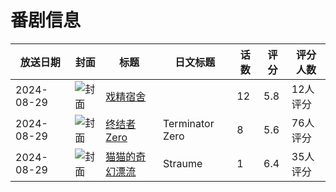 # 番剧信息

|放送日期|封面|标题|日文标题|话数|评分|评分人数|
|---|---|---|---|---|---|---|
|2024-08-29|![封面](https://lain.bgm.tv/pic/cover/c/29/6d/405274_9YLi8.jpg)|[戏精宿舍](https://bangumi.tv/subject/405274)||12|5.8|12人评分|
|2024-08-29|![封面](https://lain.bgm.tv/pic/cover/c/af/f9/464961_9z08G.jpg)|[终结者Zero](https://bangumi.tv/subject/464961)|Terminator Zero|8|5.6|76人评分|
|2024-08-29|![封面](https://lain.bgm.tv/pic/cover/c/8f/14/496916_AAv0V.jpg)|[猫猫的奇幻漂流](https://bangumi.tv/subject/496916)|Straume|1|6.4|35人评分|

